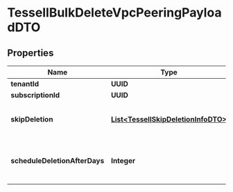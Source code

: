 

# TessellBulkDeleteVpcPeeringPayloadDTO


## Properties

Name | Type | Description | Notes
------------ | ------------- | ------------- | -------------
**tenantId** | **UUID** |  | 
**subscriptionId** | **UUID** |  |  [optional]
**skipDeletion** | [**List&lt;TessellSkipDeletionInfoDTO&gt;**](TessellSkipDeletionInfoDTO.md) | List of services to be skipped for deletion |  [optional]
**scheduleDeletionAfterDays** | **Integer** | days after which deletion should be scheduled |  [optional]



